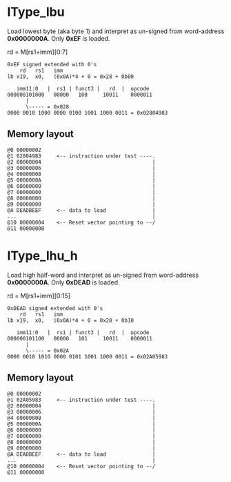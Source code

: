 # IType_lbu
Load lowest byte (aka byte 1) and interpret as un-signed
from word-address **0x0000000A**. Only **0xEF** is loaded.

rd = M[rs1+imm][0:7]

```
0xEF signed extended with 0's
    rd   rs1   imm
lb x19,  x0,   (0x0A)*4 + 0 = 0x28 + 0b00

   imm11:0   |  rs1 | funct3 |   rd  |  opcode
000000101000   00000   100     10011    0000011
      |
      \----- = 0x028
0000 0010 1000 0000 0100 1001 1000 0011 = 0x02804983
```

## Memory layout
```
@0 00000002
@1 02804983     <-- instruction under test ----.
@2 00000004                                    |
@3 00000006                                    |
@4 00000008                                    |
@5 0000000A                                    |
@6 00000000                                    |
@7 00000000                                    |
@8 00000000                                    |
@9 00000000                                    |
@A DEADBEEF     <-- data to load               |
...                                            |
@10 00000004    <-- Reset vector pointing to --/
@11 00000000
```

# IType_lhu_h
Load high half-word and interpret as un-signed
from word-address **0x0000000A**. Only **0xDEAD** is loaded.

rd = M[rs1+imm][0:15]

```
0xDEAD signed extended with 0's
    rd   rs1   imm
lb x19,  x0,   (0x0A)*4 + 0 = 0x28 + 0b10

   imm11:0   |  rs1 | funct3 |   rd  |  opcode
000000101100   00000   101     10011    0000011
      |
      \----- = 0x02A
0000 0010 1010 0000 0101 1001 1000 0011 = 0x02A05983
```

## Memory layout
```
@0 00000002
@1 02A05983     <-- instruction under test ----.
@2 00000004                                    |
@3 00000006                                    |
@4 00000008                                    |
@5 0000000A                                    |
@6 00000000                                    |
@7 00000000                                    |
@8 00000000                                    |
@9 00000000                                    |
@A DEADBEEF     <-- data to load               |
...                                            |
@10 00000004    <-- Reset vector pointing to --/
@11 00000000
```

